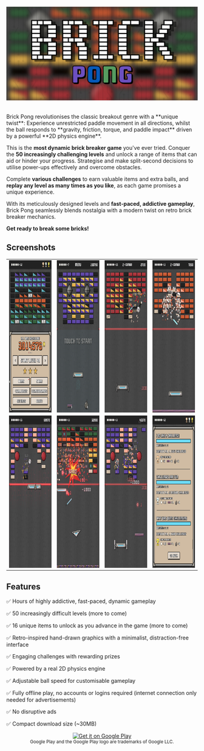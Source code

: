 ![Brick Pong](Screenshots/main.png)

<br />
<div>
Brick Pong revolutionises the classic breakout genre with a **unique twist**: Experience unrestricted paddle movement in all directions, whilst the ball responds to **gravity, friction, torque, and paddle impact** driven by a powerful **2D physics engine**.

This is the **most dynamic brick breaker game** you've ever tried. Conquer the **50 increasingly challenging levels** and unlock a range of items that can aid or hinder your progress. Strategise and make split-second decisions to utilise power-ups effectively and overcome obstacles.

Complete **various challenges** to earn valuable items and extra balls, and **replay any level as many times as you like**, as each game promises a unique experience.

With its meticulously designed levels and **fast-paced, addictive gameplay**, Brick Pong seamlessly blends nostalgia with a modern twist on retro brick breaker mechanics.

**Get ready to break some bricks!**

## Screenshots

</div>
<table>
    <tr>
        <td><img src = "./Screenshots/screen_1.jpg" style="height: 400px;"/></td>
        <td><img src = "./Screenshots/screen_2.jpg" style="height: 400px;"/></td>
        <td><img src = "./Screenshots/screen_3.jpg" style="height: 400px;"/></td>
        <td><img src = "./Screenshots/screen_4.jpg" style="height: 400px;"/></td>
    </tr>
    <tr>
        <td><img src = "./Screenshots/screen_5.jpg" style="height: 400px;"/></td>
        <td><img src = "./Screenshots/screen_6.jpg" style="height: 400px;"/></td>
        <td><img src = "./Screenshots/screen_7.jpg" style="height: 400px;"/></td>
        <td><img src = "./Screenshots/screen_8.jpg" style="height: 400px;"/></td>
    </tr>
</table>

<div>

## Features

✅ Hours of highly addictive, fast-paced, dynamic gameplay

✅ 50 increasingly difficult levels (more to come)

✅ 16 unique items to unlock as you advance in the game (more to come)

✅ Retro-inspired hand-drawn graphics with a minimalist, distraction-free interface

✅ Engaging challenges with rewarding prizes

✅ Powered by a real 2D physics engine

✅ Adjustable ball speed for customisable gameplay

✅ Fully offline play, no accounts or logins required (internet connection only needed for advertisements)

✅ No disruptive ads

✅ Compact download size (~30MB)

<div align="center"><a href='https://play.google.com/store/apps/details?id=com.attilaoroszdev.brickpong&pcampaignid=pcampaignidMKT-Other-global-all-co-prtnr-py-PartBadge-Mar2515-1'><img alt='Get it on Google Play' src='https://play.google.com/intl/en_us/badges/static/images/badges/en_badge_web_generic.png'/></a></div>

<div align="center"><sup>Google Play and the Google Play logo are trademarks of Google LLC.</sup></div>

</div>
